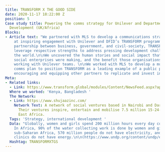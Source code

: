 ```yaml
---
title: TRANSFORM X THE GOOD SIDE
date: 2020-11-17 18:22:00 Z
position: 5
Case study title: Powering the comms strategy for Unilever and Department for International
  Development (UK/Africa)
Blocks:
- Article text: "We partnered with MLS to develop a communications strategy aimed
    at inspiring engagement with Unilever and DFID’s TRANSFORM programme.\n\n\nA cross-sector
    partnership between business, government, and civil-society, TRANSFORM aims to
    leverage respective strengths to address pressing development challenges across
    the world.\n\nWe uncovered the human stories and social impact that TRANSFORM
    social enterprises were making, and the benefit those organisations gained from
    working with Unilever teams. \n\nWe worked with MLS to develop a multi-channel
    comms plan to position TRANSFORM as a leading example of a public private partnership,
    encouraging and equipping other partners to replicate and invest in the model.\n"
Meta:
- Related links:
  - Link: https://www.transform.global/modules/Content/NewsFeed.aspx?appid=2
  Where we worked: 'Kenya, Bangladesh '
  The Network:
  - Link: https://www.shujaazinc.com/
    Network Text: A network of social ventures based in Nairobi and Dar Es Salaam.
      Their ventures inspire, entertain and mobilise 7.5 million 15-24-year-olds across
      East Africa.
  Tags: 'Strategy, international development '
  Data: "Globally, women and girls spend 200 million hours every day collecting water.
    In Africa, 90% of the water collecting work is done by women and girls. \n\nIn
    sub-Saharan Africa, 570 million people do not have electricity, and one in four
    clinics do not have energy.\n\n(https://www.undp.org/content/undp/en/home/blog/2020/how-clean-energy-can-power-a-covid-19-recovery0.html)"
  Hashtag: TRANSFORMXTGS
---
```


